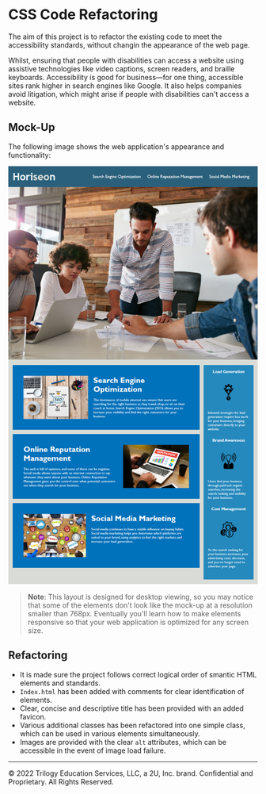 # CSS Code Refactoring

The aim of this project is to refactor the existing code to meet the accessibility standards, without changin the appearance of the web page.

Whilst, ensuring that people with disabilities can access a website using assistive technologies like video captions, screen readers, and braille keyboards. Accessibility is good for business&mdash;for one thing, accessible sites rank higher in search engines like Google. It also helps companies avoid litigation, which might arise if people with disabilities can't access a website.

## Mock-Up

The following image shows the web application's appearance and functionality:

![The Horiseon webpage includes a navigation bar, a header image, and cards with text and images at the bottom of the page.](./assets/images/01-html-css-git-homework-demo.png)

> **Note**: This layout is designed for desktop viewing, so you may notice that some of the elements don't look like the mock-up at a resolution smaller than 768px. Eventually you'll learn how to make elements responsive so that your web application is optimized for any screen size.

## Refactoring

- It is made sure the project follows correct logical order of smantic HTML elements and standards. 
- `Index.html` has been added with comments for clear identification of elements.
- Clear, concise and descriptive title has been provided with an added favicon.
- Various additional classes has been refactored into one simple class, which can be used in various elements simultaneously.
- Images are provided with the clear `alt` attributes, which can be accessible in the event of image load failure.

---
© 2022 Trilogy Education Services, LLC, a 2U, Inc. brand. Confidential and Proprietary. All Rights Reserved.

